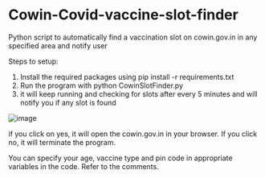 # Cowin-Covid-vaccine-slot-finder
Python script to automatically find a vaccination slot on cowin.gov.in in any specified area and notify user

Steps to setup:

1. Install the required packages using pip install -r requirements.txt 
2. Run the program with python CowinSlotFinder.py
3. it will keep running and checking for slots after every 5 minutes and will notify you if any slot is found

![image](https://user-images.githubusercontent.com/11216110/118356142-81f2f200-b591-11eb-8b31-951aa7ed0f81.png)

if you click on yes, it will open the cowin.gov.in in your browser. If you click no, it will terminate the program.

You can specify your age, vaccine type and pin code in appropriate variables in the code. Refer to the comments.
